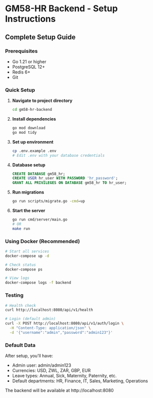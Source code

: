 # GM58-HR Backend - Setup Instructions

## Complete Setup Guide

### Prerequisites
- Go 1.21 or higher
- PostgreSQL 12+
- Redis 6+
- Git

### Quick Setup

1. **Navigate to project directory**
   ```bash
   cd gm58-hr-backend
   ```

2. **Install dependencies**
   ```bash
   go mod download
   go mod tidy
   ```

3. **Set up environment**
   ```bash
   cp .env.example .env
   # Edit .env with your database credentials
   ```

4. **Database setup**
   ```sql
   CREATE DATABASE gm58_hr;
   CREATE USER hr_user WITH PASSWORD 'hr_password';
   GRANT ALL PRIVILEGES ON DATABASE gm58_hr TO hr_user;
   ```

5. **Run migrations**
   ```bash
   go run scripts/migrate.go -cmd=up
   ```

6. **Start the server**
   ```bash
   go run cmd/server/main.go
   # OR
   make run
   ```

### Using Docker (Recommended)

```bash
# Start all services
docker-compose up -d

# Check status
docker-compose ps

# View logs
docker-compose logs -f backend
```

### Testing

```bash
# Health check
curl http://localhost:8080/api/v1/health

# Login (default admin)
curl -X POST http://localhost:8080/api/v1/auth/login \
  -H "Content-Type: application/json" \
  -d '{"username":"admin","password":"admin123"}'
```

### Default Data

After setup, you'll have:
- Admin user: admin/admin123
- Currencies: USD, ZWL, ZAR, GBP, EUR
- Leave types: Annual, Sick, Maternity, Paternity, etc.
- Default departments: HR, Finance, IT, Sales, Marketing, Operations

The backend will be available at http://localhost:8080
